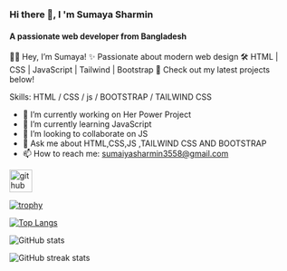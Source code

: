 ### Hi there 👋, I 'm Sumaya Sharmin
#### A passionate web developer from Bangladesh
👩‍💻 Hey, I’m Sumaya! ✨ Passionate about modern web design 🛠️ HTML | CSS | JavaScript | Tailwind | Bootstrap 🔗 Check out my latest projects below!


Skills:  HTML / CSS / js / BOOTSTRAP / TAILWIND CSS

- 🔭 I’m currently working on Her Power Project 
- 🌱 I’m currently learning JavaScript 
- 👯 I’m looking to collaborate on JS 
- 💬 Ask me about HTML,CSS,JS ,TAILWIND CSS AND  BOOTSTRAP 
- 📫 How to reach me: sumaiyasharmin3558@gmail.com 


[<img src='https://cdn.jsdelivr.net/npm/simple-icons@3.0.1/icons/github.svg' alt='github' height='40'>](https://github.com/sumaiya-dd)  

[![trophy](https://github-profile-trophy.vercel.app/?username=sumaiya-dd)](https://github.com/ryo-ma/github-profile-trophy)

[![Top Langs](https://github-readme-stats.vercel.app/api/top-langs/?username=sumaiya-dd)](https://github.com/anuraghazra/github-readme-stats)

![GitHub stats](https://github-readme-stats.vercel.app/api?username=sumaiya-dd&show_icons=true&count_private=true)  

![GitHub streak stats](https://streak-stats.demolab.com/?user=sumaiya-dd)  

